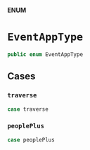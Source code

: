 **ENUM**

# `EventAppType`

```swift
public enum EventAppType
```

## Cases
### `traverse`

```swift
case traverse
```

### `peoplePlus`

```swift
case peoplePlus
```
